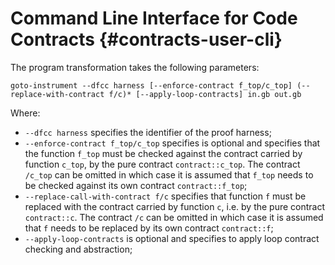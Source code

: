 # Command Line Interface for Code Contracts {#contracts-user-cli}

The program transformation takes the following parameters:

```
goto-instrument --dfcc harness [--enforce-contract f_top/c_top] (--replace-with-contract f/c)* [--apply-loop-contracts] in.gb out.gb
```

Where:
- `--dfcc harness` specifies the identifier of the proof harness;
- `--enforce-contract f_top/c_top` specifies is optional and specifies that
  the function `f_top` must be checked against the contract carried by function
  `c_top`, by the pure contract `contract::c_top`. The contract `/c_top` can be
  omitted in which case it is assumed that `f_top` needs to be checked against
  its own contract `contract::f_top`;
- `--replace-call-with-contract f/c` specifies that function `f` must be replaced
  with the contract carried by function `c`, i.e. by the pure contract `contract::c`.
  The contract `/c` can be omitted in which case it is assumed that `f` needs to
  be replaced by its own contract `contract::f`;
- `--apply-loop-contracts` is optional and specifies to apply loop contract checking and abstraction;